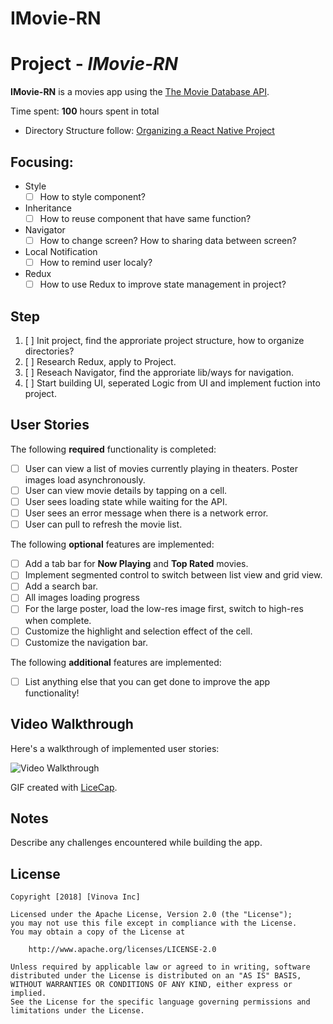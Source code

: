 # IMovie-RN
# Project  - *IMovie-RN*

**IMovie-RN** is a movies app using the [The Movie Database API](http://docs.themoviedb.apiary.io/#).

Time spent: **100** hours spent in total

- Directory Structure follow: [Organizing a React Native Project](https://medium.com/the-react-native-log/organizing-a-react-native-project-9514dfadaa0)

## Focusing:
* Style
    * [ ] How to style component?
* Inheritance
    * [ ] How to reuse component that have same function?
* Navigator
    * [ ] How to change screen? How to sharing data between screen?
* Local Notification
    * [ ] How to remind user localy?
* Redux
    * [ ] How to use Redux to improve state management in project?

## Step
1. [ ] Init project, find the approriate project structure, how to organize directories?
2. [ ] Research Redux, apply to Project.
3. [ ] Reseach Navigator, find the approriate lib/ways for navigation.
4. [ ] Start building UI, seperated Logic from UI and implement fuction into project.

## User Stories

The following **required** functionality is completed:

- [ ] User can view a list of movies currently playing in theaters. Poster images load asynchronously.
- [ ] User can view movie details by tapping on a cell.
- [ ] User sees loading state while waiting for the API.
- [ ] User sees an error message when there is a network error.
- [ ] User can pull to refresh the movie list.

The following **optional** features are implemented:

- [ ] Add a tab bar for **Now Playing** and **Top Rated** movies.
- [ ] Implement segmented control to switch between list view and grid view.
- [ ] Add a search bar.
- [ ] All images loading progress
- [ ] For the large poster, load the low-res image first, switch to high-res when complete.
- [ ] Customize the highlight and selection effect of the cell.
- [ ] Customize the navigation bar.

The following **additional** features are implemented:

- [ ] List anything else that you can get done to improve the app functionality!

## Video Walkthrough

Here's a walkthrough of implemented user stories:

<img src='http://i.imgur.com/link/to/your/gif/file.gif' title='Video Walkthrough' width='' alt='Video Walkthrough' />

GIF created with [LiceCap](http://www.cockos.com/licecap/).

## Notes

Describe any challenges encountered while building the app.

## License

    Copyright [2018] [Vinova Inc]

    Licensed under the Apache License, Version 2.0 (the "License");
    you may not use this file except in compliance with the License.
    You may obtain a copy of the License at

        http://www.apache.org/licenses/LICENSE-2.0

    Unless required by applicable law or agreed to in writing, software
    distributed under the License is distributed on an "AS IS" BASIS,
    WITHOUT WARRANTIES OR CONDITIONS OF ANY KIND, either express or implied.
    See the License for the specific language governing permissions and
    limitations under the License.
